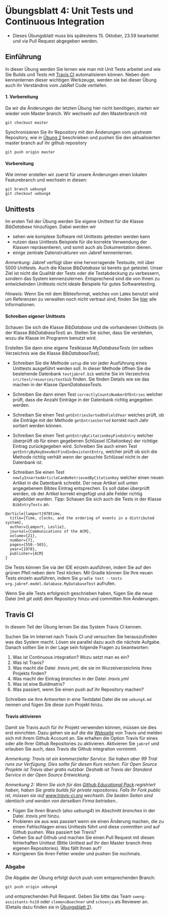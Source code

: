 
# Übungsblatt 4: Unit Tests und Continuous Integration

* Dieses Übungsblatt muss bis spätestens 15. Oktober, 23.59 bearbeitet und via Pull Request abgegeben werden. 



## Einführung

In dieser Übung werden Sie lernen wie man mit Unit Tests arbeitet und wie Sie Builds und Tests mit
 [Travis CI](https://www.travis-ci.com) automatisieren können. 
Neben dem kennenlernen dieser wichtigen Werkzeuge, werden sie bei dieser Übung auch ihr Verständnis vom JabRef Code vertiefen. 


#### 1. Vorbereitung

Da wir die Änderungen der letzten Übung hier nicht benötigen, starten wir wieder vom Master branch. Wir wechseln auf den Masterbranch mit 
```
git checkout master
```

Synchronisieren Sie ihr Repository mit den Änderungen vom *upstream* Repository, wie in [Übung 2](../../week2/exercises/practical-exercises.html) beschrieben  und pushen Sie den aktualisierten master branch auf ihr github repository
```
git push origin master
```


#### Vorbereitung

Wie immer erstellen wir zuerst für unsere Änderungen einen lokalen Featurebranch und wechseln in diesen:

```
git branch uebung4     
git checkout uebung4
```


## Unittests

Im ersten Teil der Übung werden Sie eigene Unittest für die Klasse *BibDatabase* hinzufügen.  Dabei werden wir 

* sehen wie komplexe Software mit Unittests getesten werden kann
* nutzen dass Unittests Beispiele für die korrekte Verwendung der Klassen repräsentieren, und somit auch 
als Dokumentation dienen.
* einige zentrale Datenstrukturen von Jabref kennenlernen.

*Anmerkung:* Jabref verfügt über eine hervorragende Testsuite, mit über 5000 Unittests. Auch die Klasse *BibDatabase* ist bereits gut getestet. Unser Ziel ist nicht die Qualität der Tests
oder die Testabdeckung zu verbessern, sondern das System kennenzulernen. Entsprechend sind die von Ihnen zu entwickelnden Unittests nicht ideale Beispiele für gutes Softwaretesting. 

*Hinweis:* Wenn Sie mit dem Bibtexformat, welches von Latex benutzt wird um Referenzen zu verwalten noch nicht vertraut sind, finden Sie [hier](http://www.bibtex.org/) alle Informationen.

#### Schreiben eigener Unittests
Schauen Sie sich die Klasse *BibDatabase* und die  vorhandenen Unittests (in der Klasse *BibDatabaseTest*) an. Stellen Sie sicher, dass Sie verstehen, wozu die Klasse im Programm benutzt wird. 

Erstellen Sie dann eine eigene Testklasse *MyDatabaseTests* (im selben Verzeichnis wie die Klasse *BibDatabaseTest*). 

* Schreiben Sie die Methode ```setup``` die vor jeder Ausführung eines Unittests ausgeführt werden 
soll. In dieser Methode öffnen Sie die bestehende Datenbank ```testjabref.bib``` welche Sie im 
Verzeichnis ```src/test/resources/testbib``` finden.
Sie finden Details wie sie das machen in der Klasse *OpenDatabaseTests*.

* Schreiben Sie dann einen Test ```correctlyCountsNumberOfEntries``` welcher prüft, dass die 
  Anzahl Einträge in der Datenbank richtig angegeben werden.
* Schreiben Sie einen Test ```getEntriesSortedOnFieldYear``` welches prüft, ob die Einträge 
  mit der Methode ```getEntriesSorted``` korrekt nach Jahr sortiert werden können.  
* Schreiben Sie einen Test ```getEntryByCitationKeyFindsEntry``` welcher überprüft ob für einen gegebenen 
Schlüssel (Citationkey) der richtige Eintrag zurückgegeben wird. Schreiben Sie auch einen Test ```getEntryByKeyDoesNotFindIndexistentEntry```, welcher prüft ob sich die Methode richtig verhält wenn 
der gesuchte Schlüssel nicht in der Datenbank ist. 
* Schreiben Sie einen Test ```newlyInsertedArticleCanBeRetrievedByCitationKey``` welcher einen neuen Artikel in die Datenbank schreibt. Der neue Artikel soll unten angegebenem  Bibtex Eintrag entsprechen. Es soll dabei überprüft
werden, ob der Artikel korrekt eingefügt und alle Felder richtig abgebildet wurden. *Tipp:* Schauen Sie sich auch die Tests in der Klasse ```BibEntryTests``` an.
 
```
@article{lamport1978time,
  title={Time, clocks, and the ordering of events in a distributed system},
  author={Lamport, Leslie},
  journal={Communications of the ACM},
  volume={21},
  number={7},
  pages={558--565},
  year={1978},
  publisher={ACM}
}
``` 

Die Tests können Sie via der IDE einzeln ausführen, indem Sie auf den grünen Pfeil neben dem Test klicken. 
Mit Gradle können Sie Ihre neuen Tests einzeln ausführen, indem Sie ```gradle test --tests org.jabref.model.database.MyDatabaseTest``` aufrufen.

Wenn Sie alle Tests erfolgreich geschrieben haben, fügen Sie die neue Datei (mit *git add*) dem Repository hinzu und committen Ihre Änderungen.

<!-- 
* Fügen Sie mindestens 2 sinnvolle Tests für die Methode ```BibDatabase.getEntryByKey``` zu der Datei ```BibDatabaseTest``` hinzu. 
* Fügen Sie mindestens 2 sinnvolle Tests für die Methode ```BibDatabase.getReferencedEntry``` zu der Datei ```BibDatabaseTest``` hinzu. 

public class GroupTreeNode extends TreeNode<GroupTreeNode>
package org.jabref.model.groups;
Jabref preferencefilter
package org.jabref.model.ChainNode

package org.jabref.logic.citationstyle.discoverCitationStyles
-->

    

## Travis CI

In diesem Teil der Übung lernen Sie das System Travis CI kennen. 

Suchen Sie im Internet nach Travis CI und versuchen Sie herauszufinden was das System macht. 
Lösen sie parallel dazu auch die nächste Aufgabe. Danach sollten Sie in der Lage sein folgende
Fragen zu beantworten:
1. Was ist Continuous integration? Wozu setzt man es ein?
2. Was ist Travis?
3. Was macht die Datei *.travis.yml*, die sie im Wurzelverzeichnis ihres Projekts finden?
4. Was macht der Eintrag *branches* in der Datei *.travis.yml*
5. Was ist eine Buildmatrix?
6. Was passiert, wenn Sie einen push auf ihr Repository machen?

Schreiben sie ihre Antworten in eine Textdatei Datei die sie ```uebung4.md``` nennen und fügen Sie 
diese zum Projekt hinzu.  


#### Travis aktivieren

Damit sie Travis auch für ihr Projekt verwenden können, müssen sie dies erst einrichten. Dazu gehen sie auf die die [Webseite](https://www.travis-ci.com) von Travis und melden sich mit ihrem Github Account an. Sie erhalten die Option Travis für eines oder alle Ihrer Github Repositories zu aktivieren. Aktivieren Sie 
```jabref``` und erlauben Sie auch, dass Travis die Github integration vornimmt. 


*Anmerkung: Travis ist ein kommerzieller Service. Sie haben aber 99 Trial runs zur Verfügung. Dies sollte für diesen Kurs reichen. Für Open Source Projekte ist Travis aber gratis nutzbar. Deshalb ist Travis der Standard Service in der Open Source Entwicklung*.

*Anmerkung 2: Wenn Sie sich für das [Github Educational Pack](https://education.github.com/pack) registriert haben, haben Sie gratis builds für private repositories. Falls Ihr Fork public ist, müssen sie auf www.travis-ci.org wechseln. Die beiden Seiten sind identisch und werden von derselben Firma betrieben.*.

* Fügen Sie ihren Branch (also *uebung4*) im Abschnitt *branches* in der Datei *.travis.yml* hinzu. 
* Probieren sie aus was passiert wenn sie einen Änderung machen, die zu einem Fehlschlagen eines Unittests führt und diese committen und auf Github pushen. Was passiert bei Travis? 
* Gehen Sie auf Github und machen Sie einen Pull Request mit diesen fehlerhaften Unittest (Bitte Unittest auf Ihr den Master branch ihres eigenen Repositories). Was fällt Ihnen auf?
* Korrigieren Sie ihren Fehler wieder und pushen Sie nochmals.




### Abgabe
Die Abgabe der Übung erfolgt durch push vom entsprechenden Branch: 
```
git push origin uebung4
``` 
und entsprechenden Pull Request. Geben Sie bitte das Team ```sweng-assistants-hs19``` oder ```clemensBuechner``` und ```schoenja``` als Reviewer an. 
 (Details dazu finden sie in [&Uuml;bungsblatt 2](https://unibas-sweng.github.io/software-engineering/week2/practical-exercises.html)).
 
